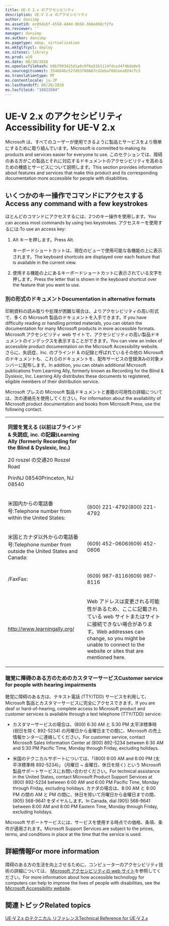 ```yaml
---
title: UE-V 2.x のアクセシビリティ
description: UE-V 2.x のアクセシビリティ
author: dansimp
ms.assetid: ec05da5f-4558-4d4d-9b58-3b8ed68cf2fe
ms.reviewer: ''
manager: dansimp
ms.author: dansimp
ms.pagetype: mdop, virtualization
ms.mktglfcycl: deploy
ms.sitesec: library
ms.prod: w10
ms.date: 08/30/2016
ms.openlocfilehash: b9b7993425d1a9c9f6a51b1114fdca34f46de0e5
ms.sourcegitcommit: 354664bc527d93f80687cd2eba70d1eea024c7c3
ms.translationtype: MT
ms.contentlocale: ja-JP
ms.lasthandoff: 06/26/2020
ms.locfileid: "10823584"
---
```

# <span data-ttu-id="78f6a-103">UE-V 2.x のアクセシビリティ</span><span class="sxs-lookup"><span data-stu-id="78f6a-103">Accessibility for UE-V 2.x</span></span>


<span data-ttu-id="78f6a-104">Microsoft は、すべてのユーザーが使用できるように製品とサービスをより簡単にするために取り組んでいます。</span><span class="sxs-lookup"><span data-stu-id="78f6a-104">Microsoft is committed to making its products and services easier for everyone to use.</span></span> <span data-ttu-id="78f6a-105">このセクションでは、障碍のある方がこの製品とそれに対応するドキュメントのアクセシビリティを高めるための機能とサービスについて説明します。</span><span class="sxs-lookup"><span data-stu-id="78f6a-105">This section provides information about features and services that make this product and its corresponding documentation more accessible for people with disabilities.</span></span>

## <span data-ttu-id="78f6a-106">いくつかのキー操作でコマンドにアクセスする</span><span class="sxs-lookup"><span data-stu-id="78f6a-106">Access any command with a few keystrokes</span></span>


<span data-ttu-id="78f6a-107">ほとんどのコマンドにアクセスするには、2つのキー操作を使用します。</span><span class="sxs-lookup"><span data-stu-id="78f6a-107">You can access most commands by using two keystrokes.</span></span> <span data-ttu-id="78f6a-108">アクセスキーを使用するには:</span><span class="sxs-lookup"><span data-stu-id="78f6a-108">To use an access key:</span></span>

1.  <span data-ttu-id="78f6a-109">Alt キーを押します。</span><span class="sxs-lookup"><span data-stu-id="78f6a-109">Press Alt.</span></span>

    <span data-ttu-id="78f6a-110">キーボードショートカットは、現在のビューで使用可能な各機能の上に表示されます。</span><span class="sxs-lookup"><span data-stu-id="78f6a-110">The keyboard shortcuts are displayed over each feature that is available in the current view.</span></span>

2.  <span data-ttu-id="78f6a-111">使用する機能の上にあるキーボードショートカットに表示されている文字を押します。</span><span class="sxs-lookup"><span data-stu-id="78f6a-111">Press the letter that is shown in the keyboard shortcut over the feature that you want to use.</span></span>

### <span data-ttu-id="78f6a-112">別の形式のドキュメント</span><span class="sxs-lookup"><span data-stu-id="78f6a-112">Documentation in alternative formats</span></span>

<span data-ttu-id="78f6a-113">印刷資料の読み取りや処理が困難な場合は、よりアクセシビリティの高い形式で、多くの Microsoft 製品のドキュメントを入手できます。</span><span class="sxs-lookup"><span data-stu-id="78f6a-113">If you have difficulty reading or handling printed materials, you can obtain the documentation for many Microsoft products in more accessible formats.</span></span> <span data-ttu-id="78f6a-114">Microsoft アクセシビリティ web サイトで、アクセシビリティの高い製品ドキュメントのインデックスを表示することができます。</span><span class="sxs-lookup"><span data-stu-id="78f6a-114">You can view an index of accessible product documentation on the Microsoft Accessibility website.</span></span> <span data-ttu-id="78f6a-115">さらに、失読症、Inc. のブラインド & の記録と呼ばれているその他の Microsoft のドキュメントも、これらのドキュメントを、配布サービスの登録済みの対象メンバーに配布します。</span><span class="sxs-lookup"><span data-stu-id="78f6a-115">In addition, you can obtain additional Microsoft publications from Learning Ally, formerly known as Recording for the Blind & Dyslexic, Inc. Learning Ally distributes these documents to registered, eligible members of their distribution service.</span></span>

<span data-ttu-id="78f6a-116">Microsoft プレスの Microsoft 製品ドキュメントと書籍の可用性の詳細については、次の連絡先を使用してください。</span><span class="sxs-lookup"><span data-stu-id="78f6a-116">For information about the availability of Microsoft product documentation and books from Microsoft Press, use the following contact.</span></span>

<table>
<colgroup>
<col width="50%" />
<col width="50%" />
</colgroup>
<tbody>
<tr class="odd">
<td align="left"><p><strong><span data-ttu-id="78f6a-117">同盟を覚える (以前はブラインド &amp; 失読症, inc. の記録)</span><span class="sxs-lookup"><span data-stu-id="78f6a-117">Learning Ally (formerly Recording for the Blind &amp; Dyslexic, Inc.)</span></span></strong></p>
<p><span data-ttu-id="78f6a-118">20 roszel の交通</span><span class="sxs-lookup"><span data-stu-id="78f6a-118">20 Roszel Road</span></span></p>
<p><span data-ttu-id="78f6a-119">PrinNJ 08540</span><span class="sxs-lookup"><span data-stu-id="78f6a-119">Princeton, NJ 08540</span></span></p></td>
<td align="left"><p></p></td>
</tr>
<tr class="even">
<td align="left"><p><span data-ttu-id="78f6a-120">米国内からの電話番号:</span><span class="sxs-lookup"><span data-stu-id="78f6a-120">Telephone number from within the United States:</span></span></p></td>
<td align="left"><p><span data-ttu-id="78f6a-121">(800) 221-4792</span><span class="sxs-lookup"><span data-stu-id="78f6a-121">(800) 221-4792</span></span></p></td>
</tr>
<tr class="odd">
<td align="left"><p><span data-ttu-id="78f6a-122">米国とカナダ以外からの電話番号:</span><span class="sxs-lookup"><span data-stu-id="78f6a-122">Telephone number from outside the United States and Canada:</span></span></p></td>
<td align="left"><p><span data-ttu-id="78f6a-123">(609) 452-0606</span><span class="sxs-lookup"><span data-stu-id="78f6a-123">(609) 452-0606</span></span></p></td>
</tr>
<tr class="even">
<td align="left"><p><span data-ttu-id="78f6a-124">/Fax</span><span class="sxs-lookup"><span data-stu-id="78f6a-124">Fax:</span></span></p></td>
<td align="left"><p><span data-ttu-id="78f6a-125">(609) 987-8116</span><span class="sxs-lookup"><span data-stu-id="78f6a-125">(609) 987-8116</span></span></p></td>
</tr>
<tr class="odd">
<td align="left"><p><a href="https://go.microsoft.com/fwlink/p/?linkid=239" data-raw-source="[http://www.learningally.org/](https://go.microsoft.com/fwlink/p/?linkid=239)">http://www.learningally.org/</a></p></td>
<td align="left"><p><span data-ttu-id="78f6a-126">Web アドレスは変更される可能性があるため、ここに記載されている web サイトまたはサイトに接続できない場合があります。</span><span class="sxs-lookup"><span data-stu-id="78f6a-126">Web addresses can change, so you might be unable to connect to the website or sites that are mentioned here.</span></span></p></td>
</tr>
</tbody>
</table>

 

### <span data-ttu-id="78f6a-127">聴覚に障碍のある方のためのカスタマーサービス</span><span class="sxs-lookup"><span data-stu-id="78f6a-127">Customer service for people with hearing impairments</span></span>

<span data-ttu-id="78f6a-128">聴覚に障碍のある方は、テキスト電話 (TTY/TDD) サービスを利用して、Microsoft 製品とカスタマーサービスに完全にアクセスできます。</span><span class="sxs-lookup"><span data-stu-id="78f6a-128">If you are deaf or hard-of-hearing, complete access to Microsoft product and customer services is available through a text telephone (TTY/TDD) service:</span></span>

-   <span data-ttu-id="78f6a-129">カスタマーサービスの場合は、(800) 6:30 AM と 5:30 PM 太平洋標準時 (祝日を除く 892-5234) の月曜日から金曜日までの間に、Microsoft の売上情報センターに連絡してください。</span><span class="sxs-lookup"><span data-stu-id="78f6a-129">For customer service, contact Microsoft Sales Information Center at (800) 892-5234 between 6:30 AM and 5:30 PM Pacific Time, Monday through Friday, excluding holidays.</span></span>

-   <span data-ttu-id="78f6a-130">米国のテクニカルサポートについては、「(800) 6:00 AM and 6:00 PM (太平洋標準時 892-5234)」 (月曜日 ~ 金曜日、休日を除く) という Microsoft 製品サポートサービスにお問い合わせください。</span><span class="sxs-lookup"><span data-stu-id="78f6a-130">For technical assistance in the United States, contact Microsoft Product Support Services at (800) 892-5234 between 6:00 AM and 6:00 PM Pacific Time, Monday through Friday, excluding holidays.</span></span> <span data-ttu-id="78f6a-131">カナダの場合は、8:00 AM と 8:00 PM の間の AM と PM の間に、休日を除いて月曜日から金曜日までの間、(905) 568-9641 をダイヤルします。</span><span class="sxs-lookup"><span data-stu-id="78f6a-131">In Canada, dial (905) 568-9641 between 8:00 AM and 8:00 PM Eastern Time, Monday through Friday, excluding holidays.</span></span>

<span data-ttu-id="78f6a-132">Microsoft サポートサービスには、サービスを使用する時点での価格、条項、条件が適用されます。</span><span class="sxs-lookup"><span data-stu-id="78f6a-132">Microsoft Support Services are subject to the prices, terms, and conditions in place at the time that the service is used.</span></span>

## <span data-ttu-id="78f6a-133">詳細情報</span><span class="sxs-lookup"><span data-stu-id="78f6a-133">For more information</span></span>


<span data-ttu-id="78f6a-134">障碍のある方の生活を向上させるために、コンピューターのアクセシビリティ技術の詳細については、 [Microsoft アクセシビリティの web サイト](https://go.microsoft.com/fwlink/p/?linkid=8431)を参照してください。</span><span class="sxs-lookup"><span data-stu-id="78f6a-134">For more information about how accessible technology for computers can help to improve the lives of people with disabilities, see the [Microsoft Accessibility website](https://go.microsoft.com/fwlink/p/?linkid=8431).</span></span>






## <span data-ttu-id="78f6a-135">関連トピック</span><span class="sxs-lookup"><span data-stu-id="78f6a-135">Related topics</span></span>


[<span data-ttu-id="78f6a-136">UE-V 2.x のテクニカル リファレンス</span><span class="sxs-lookup"><span data-stu-id="78f6a-136">Technical Reference for UE-V 2.x</span></span>](technical-reference-for-ue-v-2x-both-uevv2.md)

 

 





